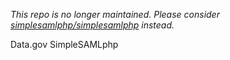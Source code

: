 _This repo is no longer maintained. Please consider [simplesamlphp/simplesamlphp](https://simplesamlphp.org/) instead._

Data.gov SimpleSAMLphp
